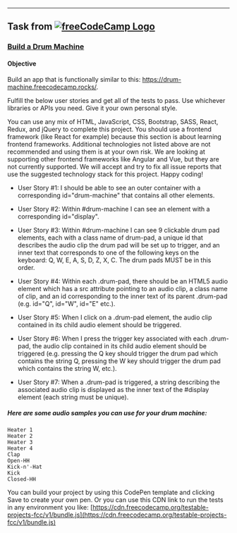 ---

## Task from [![freeCodeCamp Logo](https://d33wubrfki0l68.cloudfront.net/52edd2dfddbec5db22a65dba39951af8fa9bdff6/006f7/img/fcc_primary_large.svg)](https://www.freecodecamp.org/)

### [Build a Drum Machine](https://www.freecodecamp.org/learn/front-end-development-libraries/front-end-development-libraries-projects/build-a-drum-machine)

#### Objective

Build an app that is functionally similar to this: https://drum-machine.freecodecamp.rocks/.

Fulfill the below user stories and get all of the tests to pass. Use whichever libraries or APIs you need. Give it your own personal style.

You can use any mix of HTML, JavaScript, CSS, Bootstrap, SASS, React, Redux, and jQuery to complete this project. You should use a frontend framework (like React for example) because this section is about learning frontend frameworks. Additional technologies not listed above are not recommended and using them is at your own risk. We are looking at supporting other frontend frameworks like Angular and Vue, but they are not currently supported. We will accept and try to fix all issue reports that use the suggested technology stack for this project. Happy coding!

- User Story #1: I should be able to see an outer container with a corresponding id="drum-machine" that contains all other elements.

- User Story #2: Within #drum-machine I can see an element with a corresponding id="display".

- User Story #3: Within #drum-machine I can see 9 clickable drum pad elements, each with a class name of drum-pad, a unique id that describes the audio clip the drum pad will be set up to trigger, and an inner text that corresponds to one of the following keys on the keyboard: Q, W, E, A, S, D, Z, X, C. The drum pads MUST be in this order.

- User Story #4: Within each .drum-pad, there should be an HTML5 audio element which has a src attribute pointing to an audio clip, a class name of clip, and an id corresponding to the inner text of its parent .drum-pad (e.g. id="Q", id="W", id="E" etc.).

- User Story #5: When I click on a .drum-pad element, the audio clip contained in its child audio element should be triggered.

- User Story #6: When I press the trigger key associated with each .drum-pad, the audio clip contained in its child audio element should be triggered (e.g. pressing the Q key should trigger the drum pad which contains the string Q, pressing the W key should trigger the drum pad which contains the string W, etc.).

- User Story #7: When a .drum-pad is triggered, a string describing the associated audio clip is displayed as the inner text of the #display element (each string must be unique).

##### Here are some audio samples you can use for your drum machine:

```
Heater 1
Heater 2
Heater 3
Heater 4
Clap
Open-HH
Kick-n'-Hat
Kick
Closed-HH
```

You can build your project by using this CodePen template and clicking Save to create your own pen. Or you can use this CDN link to run the tests in any environment you like: [https://cdn.freecodecamp.org/testable-projects-fcc/v1/bundle.js](https://cdn.freecodecamp.org/testable-projects-fcc/v1/bundle.js)
